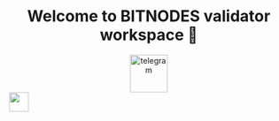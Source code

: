 <h1 align="center"> Welcome to BITNODES validator workspace 🔧 </h1> 

<div align="center"> 
<img align="center" src='https://github.com/opsmanager1/BITNODES_resources/blob/main/logo/BITlogo.png' alt='telegram' height='68'>
 <br />
 </div>
 

 <div align="center">
  <div style="display: flex; align-items: flex-start;">
 <img align="top" src="https://komarev.com/ghpvc/?username=obajay&color=brightgreen" height='35'/>
<br />
<br />
  </div>
</div>


<!--
**opsmanager1/opsmanager1** is a ✨ _special_ ✨ repository because its `README.md` (this file) appears on your GitHub profile.

Here are some ideas to get you started:

- 🔭 I’m currently working on ...
- 🌱 I’m currently learning ...
- 👯 I’m looking to collaborate on ...
- 🤔 I’m looking for help with ...
- 💬 Ask me about ...
- 📫 How to reach me: ...
- 😄 Pronouns: ...
- ⚡ Fun fact: ...
-->
